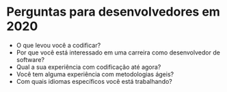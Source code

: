 # Perguntas para desenvolvedores em 2020

- O que levou você a codificar?
- Por que você está interessado em uma carreira como desenvolvedor de software?
- Qual a sua experiência com codificação até agora?
- Você tem alguma experiência com metodologias ágeis?
- Com quais idiomas específicos você está trabalhando?